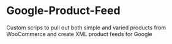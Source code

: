 # Google-Product-Feed
Custom scrips to pull out both simple and varied products from WooCommerce and create XML product feeds for Google
